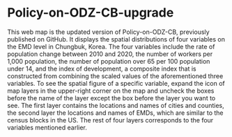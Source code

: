 # Policy-on-ODZ-CB-upgrade
This web map is the updated version of Policy-on-ODZ-CB, previously published on GitHub. It displays the spatial distributions of four variables on the EMD level in Chungbuk, Korea. The four variables include the rate of population change between 2010 and 2020, the number of workers per 1,000 population, the number of population over 65 per 100 population under 14, and the index of development, a composite index that is constructed from combining the scaled values of the aforementioned three variables. To see the spatial figure of a specific variable, expand the icon of map layers in the upper-right corner on the map and uncheck the boxes before the name of the layer except the box before the layer you want to see. The first layer contains the locations and names of cities and counties, the second layer the locations and names of EMDs, which are similar to the census blocks in the US. The rest of four layers corresponds to the four variables mentioned earlier.
